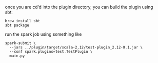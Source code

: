 once you are cd'd into the plugin directory, you can build the plugin using sbt:

```
brew install sbt
sbt package
```

run the spark job using something like

```
spark-submit \
  --jars ../plugin/target/scala-2.12/test-plugin_2.12-0.1.jar \
  --conf spark.plugins=test.TestPlugin \
  main.py
```
